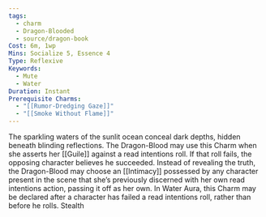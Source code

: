 ```yaml
---
tags:
  - charm
  - Dragon-Blooded
  - source/dragon-book
Cost: 6m, 1wp
Mins: Socialize 5, Essence 4
Type: Reflexive
Keywords:
  - Mute
  - Water
Duration: Instant
Prerequisite Charms:
  - "[[Rumor-Dredging Gaze]]"
  - "[[Smoke Without Flame]]"
---
```

The sparkling waters of the sunlit ocean conceal dark depths, hidden beneath blinding reflections. The Dragon-Blood may use this Charm when she asserts her [[Guile]] against a read intentions roll. If that roll fails, the opposing character believes he succeeded. Instead of revealing the truth, the Dragon-Blood may choose an [[Intimacy]] possessed by any character present in the scene that she’s previously discerned with her own read intentions action, passing it off as her own. In Water Aura, this Charm may be declared after a character has failed a read intentions roll, rather than before he rolls. Stealth